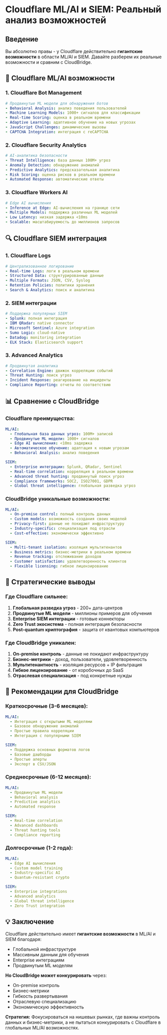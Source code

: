 # Cloudflare ML/AI и SIEM: Реальный анализ возможностей

## Введение

Вы абсолютно правы - у Cloudflare действительно **гигантские возможности** в области ML/AI и SIEM. Давайте разберем их реальные возможности и сравним с CloudBridge.

## 🤖 Cloudflare ML/AI возможности

### 1. **Cloudflare Bot Management**
```yaml
# Продвинутые ML модели для обнаружения ботов
- Behavioral Analysis: анализ поведения пользователей
- Machine Learning Models: 1000+ сигналов для классификации
- Real-time Scoring: оценка в реальном времени
- Adaptive Learning: адаптивное обучение на новых угрозах
- JavaScript Challenges: динамические вызовы
- CAPTCHA Integration: интеграция с reCAPTCHA
```

### 2. **Cloudflare Security Analytics**
```yaml
# AI-аналитика безопасности
- Threat Intelligence: база данных 100M+ угроз
- Anomaly Detection: обнаружение аномалий
- Predictive Analytics: предсказательная аналитика
- Risk Scoring: оценка рисков в реальном времени
- Automated Response: автоматические ответы
```

### 3. **Cloudflare Workers AI**
```yaml
# Edge AI вычисления
- Inference at Edge: AI-вычисления на границе сети
- Multiple Models: поддержка различных ML моделей
- Low Latency: низкая задержка <10ms
- Scalable: масштабируемость до миллионов запросов
```

## 🔍 Cloudflare SIEM интеграция

### 1. **Cloudflare Logs**
```yaml
# Централизованное логирование
- Real-time Logs: логи в реальном времени
- Structured Data: структурированные данные
- Multiple Formats: JSON, CSV, Syslog
- Retention Policies: политики хранения
- Search & Analytics: поиск и аналитика
```

### 2. **SIEM интеграции**
```yaml
# Поддержка популярных SIEM
- Splunk: полная интеграция
- IBM QRadar: native connector
- Microsoft Sentinel: Azure integration
- Sumo Logic: cloud-native
- Datadog: monitoring integration
- ELK Stack: Elasticsearch support
```

### 3. **Advanced Analytics**
```yaml
# Продвинутая аналитика
- Correlation Engine: движок корреляции событий
- Threat Hunting: поиск угроз
- Incident Response: реагирование на инциденты
- Compliance Reporting: отчеты по соответствию
```

## 📊 Сравнение с CloudBridge

### **Cloudflare преимущества:**

```yaml
ML/AI:
  - Глобальная база данных угроз: 100M+ записей
  - Продвинутые ML модели: 1000+ сигналов
  - Edge AI вычисления: <10ms задержка
  - Автоматическое обучение: адаптация к новым угрозам
  - Behavioral Analysis: анализ поведения

SIEM:
  - Enterprise интеграции: Splunk, QRadar, Sentinel
  - Real-time correlation: корреляция в реальном времени
  - Advanced threat hunting: продвинутый поиск угроз
  - Compliance frameworks: SOC2, ISO27001, GDPR
  - Global threat intelligence: глобальная разведка угроз
```

### **CloudBridge уникальные возможности:**

```yaml
ML/AI:
  - On-premise control: полный контроль данных
  - Custom models: возможность создания своих моделей
  - Privacy-first: данные не покидают инфраструктуру
  - Industry-specific: специализация под отрасли
  - Cost-effective: экономически эффективно

SIEM:
  - Multi-tenant isolation: изоляция мультитенантов
  - Business metrics: бизнес-метрики в реальном времени
  - Revenue tracking: отслеживание доходов
  - Customer satisfaction: удовлетворенность клиентов
  - Flexible licensing: гибкое лицензирование
```

## 🎯 Стратегические выводы

### **Где Cloudflare сильнее:**
1. **Глобальная разведка угроз** - 200+ дата-центров
2. **Продвинутые ML модели** - миллионы примеров для обучения
3. **Enterprise SIEM интеграции** - готовые коннекторы
4. **Zero Trust экосистема** - полная интеграция безопасности
5. **Post-quantum криптография** - защита от квантовых компьютеров

### **Где CloudBridge уникален:**
1. **On-premise контроль** - данные не покидают инфраструктуру
2. **Бизнес-метрики** - доход, пользователи, удовлетворенность
3. **Мультитенантность** - изоляция ресурсов + IP фильтрация
4. **Гибкое лицензирование** - от коробочных до SaaS
5. **Отраслевая специализация** - под конкретные нужды

## 🚀 Рекомендации для CloudBridge

### **Краткосрочные (3-6 месяцев):**
```yaml
ML/AI:
  - Интеграция с открытыми ML моделями
  - Базовое обнаружение аномалий
  - Простые правила корреляции
  - Интеграция с популярными SIEM

SIEM:
  - Поддержка основных форматов логов
  - Базовые дашборды
  - Простые алерты
  - Экспорт в CSV/JSON
```

### **Среднесрочные (6-12 месяцев):**
```yaml
ML/AI:
  - Продвинутые ML модели
  - Behavioral analysis
  - Predictive analytics
  - Automated response

SIEM:
  - Real-time correlation
  - Advanced dashboards
  - Threat hunting tools
  - Compliance reporting
```

### **Долгосрочные (1-2 года):**
```yaml
ML/AI:
  - Edge AI вычисления
  - Custom model training
  - Industry-specific AI
  - Quantum-resistant crypto

SIEM:
  - Enterprise integrations
  - Advanced analytics
  - Global threat intelligence
  - Zero Trust integration
```

## 💡 Заключение

Cloudflare действительно имеет **гигантские возможности** в ML/AI и SIEM благодаря:
- Глобальной инфраструктуре
- Массивным данным для обучения
- Enterprise интеграциям
- Продвинутым ML моделям

**Но CloudBridge может конкурировать** через:
- On-premise контроль
- Бизнес-метрики
- Гибкость развертывания
- Отраслевую специализацию
- Экономическую эффективность

**Стратегия:** Фокусироваться на нишевых рынках, где важны контроль данных и бизнес-метрики, а не пытаться конкурировать с Cloudflare в глобальных ML/AI возможностях. 